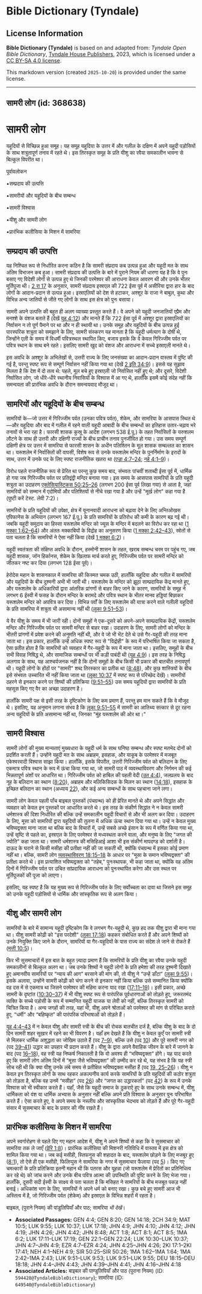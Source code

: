 # Bible Dictionary (Tyndale)

## License Information

**Bible Dictionary (Tyndale)** is based on and adapted from: _Tyndale Open Bible Dictionary_, [Tyndale House Publishers](https://tyndaleopenresources.com/), 2023, which is licensed under a [CC BY-SA 4.0 license](https://creativecommons.org/licenses/by-sa/4.0/legalcode.en).

This markdown version (created `2025-10-20`) is provided under the same license.



--------------------------------

## सामरी लोग (id: 368638)

सामरी लोग
=========

यहूदियों से विच्छिन्न हुआ समूह। यह समूह यहूदिया के उत्तर में और गलील के दक्षिण में अपने यहूदी पड़ोसियों के साथ शत्रुतापूर्ण तनाव में रहते थे। इस तिरस्कृत समूह के प्रति यीशु का रवैया समकालीन भावना से बिल्कुल विपरीत था।

पूर्वावलोकन

•सम्प्रदाय की उत्पत्ति  

•सामरीयों और यहूदियों के बीच सम्बन्ध

•सामरी विश्वास

•यीशु और सामरी लोग

•प्रारंभिक कलीसिया के मिशन में सामरिया

सम्प्रदाय की उत्पत्ति
---------------------

यह निश्चित रूप से निर्धारित करना कठिन है कि सामरी संप्रदाय कब उत्पन्न हुआ और यहूदी मत के साथ अंतिम विभाजन कब हुआ। सामरी संप्रदाय की उत्पत्ति के बारे में पुराने नियम की धारणा यह है कि वे पुनः बसाए गए विदेशी लोगों से उत्पन्न हुए थे जिनकी परमेश्वर की आराधना केवल आवरण थी और उनके भीतर मूर्तिपूजा थी। [2 रा 17](https://ref.ly/2Kgs17:1-2Kgs17:41) के अनुसार, सामरी संप्रदाय इस्राएल की 722 ईसा पूर्व में असीरिया द्वारा हार के बाद लोगों के आदान\-प्रदान से उत्पन्न हुआ। इस्राएलियों को देश से हटाकर, अश्शूर के राजा ने बाबुल, कुथा और विभिन्न अन्य जातियों से जीते गए लोगों के साथ इस क्षेत्र को पुनः बसाया।

सामरी अपने उत्पत्ति की बहुत ही अलग व्याख्या प्रस्तुत करते हैं। वे अपने को यहूदी जनजातियों एप्रैम और मनश्शे के वंशज बताते हैं (देखें [यूह 4:12](https://ref.ly/John4:12)) और मानते हैं कि 722 ईसा पूर्व में अश्शूर द्वारा इस्राएलियों का निर्वासन न तो पूर्ण पैमाने पर था और न ही स्थायी था। उनके समूह और यहूदियों के बीच उत्पन्न हुई पारस्परिक शत्रुता को समझाने के लिए, सामरी संस्करण यह मानता है कि यहूदी धर्मत्याग के दोषी थे, जिन्होंने एली के समय में विधर्मी पवित्रस्थल स्थापित किए, बजाय इसके कि वे केवल गिरिज्जीम पर्वत पर पवित्र स्थान के साथ बने रहते। इसलिए सामरी खुद को वंशज और आराधना में सच्चे इस्राएली मानते थे। 

इस अवधि के अश्शूर के अभिलेखों से, उत्तरी राज्य के लिए जनसंख्या का आदान\-प्रदान वास्तव में पुष्टि की गई है, परन्तु स्पष्ट रूप से सम्पूर्ण निर्वासन नहीं किया गया था (देखें [2 इति 34:9](https://ref.ly/2Chr34:9))। इससे यह सुझाव मिलता है कि देश में दो तत्व थे: पहले, मूल बचे हुए इस्राएली जो निर्वासित नहीं हुए थे; और दूसरे, विदेशी निर्वासित लोग, जो धीरे\-धीरे स्थानीय निवासियों के विश्वास में आ गए थे, हालाँकि इसमें कोई संदेह नहीं कि समन्वयता की प्रारंभिक अवधि के दौरान समन्वयवाद मौजूद था।

सामरियों और यहूदियों के बीच सम्बन्ध
-----------------------------------

सामरियों के—जो उत्तर में गिरिज्जीम पर्वत (उनका पवित्र पर्वत), शेकेम, और सामरिया के आसपास स्थित थे—और यहूदिया और बाद में गलील में रहने वाली यहूदी आबादी के बीच सम्बन्धों का इतिहास उतार\-चढ़ाव भरे तनावों से भरा रहा है। फारसी शासक कुस्रू के आदेश (लगभग 538 ई.पू.) के तहत निर्वासितों के यरुशलम लौटने के साथ ही उत्तरी और दक्षिणी राज्यों के बीच प्राचीन तनाव पुनर्जीवित हो गया। उस समय सम्पूर्ण दक्षिणी क्षेत्र पर उत्तर में सामरिया से फारसी शासन के अधीन पलिश्तिन के मूल शासक सम्बल्लत का शासन था। यरूशलेम में निर्वासितों की वापसी, विशेष रूप से उनके यरूशलेम मन्दिर के पुनर्निर्माण के इरादों के साथ, उत्तर में उनके पद के लिए स्पष्ट राजनीतिक खतरा था ([एज्रा 4:7–24](https://ref.ly/Ezra4:7-Ezra4:24); [नहे 4:1–9](https://ref.ly/Neh4:1-Neh4:9))।

विरोध पहले राजनीतिक रूप से प्रेरित था परन्तु कुछ समय बाद, संभवतः पांचवीं शताब्दी ईसा पूर्व में, धार्मिक हो गया जब गिरिज्जीम पर्वत पर प्रतिद्वंद्वी मन्दिर बनाया गया। इस समय के आसपास सामरियों के प्रति यहूदी शत्रुता का उदाहरण [एक्लेसियास्टिकस 50:25–26](https://ref.ly/Sir50:25-Sir50:26) (लगभग 200 ईसा पूर्व लिखा गया) से आता है, जहां सामरियों को सम्मान में एदोमियों और पलिश्तियों से नीचे रखा गया है और उन्हें "मूर्ख लोग" कहा गया है (पुष्टी करें टेस्ट. लेवी 7:2\)।

सामरियों के प्रति यहूदियों की उपेक्षा, क्षेत्र में यूनानवादी आराधना को बढ़ावा देने के लिए अन्तिओखस एपिफानेस के अभियान (लगभग 167 ई.पू.) के प्रति सामरियों के प्रतिरोध की कमी के कारण बढ़ गई थी। जबकि यहूदी समुदाय का हिस्सा यरूशलेम मन्दिर को ज्यूस के मन्दिर में बदलने का विरोध कर रहा था ([1 मक्का 1:62–64](https://ref.ly/1Macc1:62-1Macc1:64)) और अंततः मक्काबियों के विद्रोह का अनुसरण किया ([1 मक्का 2:42–43](https://ref.ly/1Macc2:42-1Macc2:43)), स्रोतों से पता चलता है कि सामरियों ने ऐसा नहीं किया (देखें [1 मक्का 6:2](https://ref.ly/1Macc6:2))।

यहूदी स्वतंत्रता की संक्षिप्त अवधि के दौरान, हस्मोनी शासन के तहत, खराब सम्बन्ध चरम पर पहुंच गए, जब यहूदी शासक, जॉन हिर्कानस, शेकेम के खिलाफ मार्च करते हुए, गिरिज्जीम पर्वत पर सामरी मन्दिर को जीतकर नष्ट कर दिया (लगभग 128 ईसा पूर्व)।

हेरोदेस महान के शासनकाल में सामरिया की किस्मत चमक उठी, हालाँकि यहूदिया और गलील में सामरियों और यहूदियों के बीच दुश्मनी अभी भी जारी थी। यरूशलेम के मन्दिर को झूठा साम्प्रदायिक केंद्र मानते हुए, और यरूशलेम के अधिकारियों द्वारा आंतरिक प्रांगणों से बाहर किए जाने के कारण, सामरियों के समूह ने लगभग 6 ईस्वी में फसह के दौरान मन्दिर के बरामदे और पवित्र स्थान के भीतर मानव हड्डियां बिछाकर यरूशलेम मन्दिर को अपवित्र कर दिया। विभिन्न पर्वों के लिए यरूशलेम की यात्रा करने वाले गलीली यहूदियों के प्रति सामरिया में शत्रुता भी असामान्य नहीं थी ([लूका 9:51–53](https://ref.ly/Luke9:51-Luke9:53))।

ये वैर यीशु के समय में भी जारी रही। दोनों समूहों ने एक\-दूसरे को अपने\-अपने साम्प्रदायिक केंद्रों, यरूशलेम मन्दिर और गिरिज्जीम पर्वत पर सामरी मन्दिर से बाहर रखा। उदाहरण के लिए, सामरी लोगों को मन्दिर के भीतरी प्रांगणों में प्रवेश करने की अनुमति नहीं थी, और वे जो भी भेंट देते थे उसे गैर\-यहूदी की तरह माना जाता था। इस प्रकार, हालाँकि उन्हें अधिक स्पष्ट रूप से "विद्रोही" के रूप में परिभाषित किया जा सकता है, ऐसा प्रतीत होता है कि सामरियों को व्यवहार में गैर\-यहूदी के रूप में माना जाता था। इसलिए, समूहों के बीच सभी विवाह निषिद्ध थे, और सामाजिक सम्बन्धों पर भी कड़ी पाबंदी थी ([यूह 4:9](https://ref.ly/John4:9))। इस तरह के निषिद्ध अलगाव के साथ, यह आश्चर्यजनक नहीं है कि दोनों समूहों के बीच किसी भी प्रकार की बातचीत तनावपूर्ण थी। यहूदी लोगों के होंठों पर "सामरी" शब्द तिरस्कार का प्रतीक था ([8:48](https://ref.ly/John8:48)), और कुछ शास्त्रियों के बीच इसे संभवतः उच्चारित भी नहीं किया जाता था ([लूका 10:37](https://ref.ly/Luke10:37) में स्पष्ट रूप से परिच्छेद देखें)। सामरीयों ठहरने से इनकार करने पर शिष्यों की प्रतिक्रिया ([9:51–55](https://ref.ly/Luke9:51-Luke9:55)) उस समय यहूदियों द्वारा सामरियों के प्रति महसूस किए गए वैर का अच्छा उदाहरण है।

हालाँकि सामरी पक्ष से इसी तरह के दृष्टिकोण के लिए कम प्रमाण हैं, परन्तु हम मान सकते हैं कि वे मौजूद थे। इसलिए, यह अनुमान लगाना संभव है कि [लूका 9:51–55](https://ref.ly/Luke9:51-Luke9:55) में सामरी का आतिथ्य सत्कार से दूर रहना अन्य यहूदियों के प्रति असामान्य नहीं था, जिनका "मुंह यरूशलेम की ओर था।"

सामरी विश्वास
-------------

सामरी लोगों की मुख्य मान्यताएं मुख्यधारा के यहूदी धर्म के साथ घनिष्ठ सम्बन्ध और स्पष्ट मतभेद दोनों को प्रदर्शित करती हैं। उन्होंने यहूदी मत के साथ अब्राहम, इसहाक, और याकूब के परमेश्वर में मजबूत एकेश्वरवादी विश्वास साझा किया। हालाँकि, इसके विपरीत, उत्तरी गिरिज्जीम पर्वत को बलिदान के लिए एकमात्र पवित्र स्थान के रूप में ऊंचा किया गया था, जो सामरी पाठ में व्यवस्थाविवरण और निर्गमन की कई भिन्नतापूर्ण अंशों पर आधारित था। गिरिज्जीम पर्वत को हाबिल की पहली वेदी ([उत 4:4](https://ref.ly/Gen4:4)), जलप्रलय के बाद नूह के बलिदान का स्थान ([8:20](https://ref.ly/Gen8:20)), अब्राहम और मलिकिसिदक के मिलन का स्थान ([14:18](https://ref.ly/Gen14:18)), इसहाक के इच्छित बलिदान का स्थान (अध्याय [22](https://ref.ly/Gen22:1-Gen22:24)), और कई अन्य सम्बन्धों के साथ पहचाना जाने लगा। 

सामरी लोग केवल पहली पाँच बाइबल पुस्तकों (पंचग्रन्थ) को ही प्रेरित मानते थे और अपने सिद्धांत और व्यवहार को केवल इन पुस्तकों पर आधारित करते थे। इस तरह के संकीर्ण सिद्धांत ने न केवल सामरी धर्मशास्त्र की दिशा निर्धारित की बल्कि उन्हें समकालीन यहूदी विचारों से और भी अलग कर दिया। उदाहरण के लिए, मूसा को सामरियों द्वारा यहूदियों की तुलना में अधिक ऊंचा स्थान दिया गया था। उन्हें न केवल मुख्य भविष्यद्वक्ता माना जाता था बल्कि बाद के विचारों में, उन्हें सबसे अच्छे इंसान के रूप में वर्णित किया गया था, उन्हें सृष्टि से पहले का, इस्राएल के लिए परमेश्वर से मध्यस्थता करने वाला, और मनुष्य के लिए "जगत की ज्योति" कहा जाता था। सामरी धर्मशास्त्र की मसिहिआई आशा भी इस संकीर्ण मापदण्ड को दर्शाती है। दाऊद के घराने से किसी मसीहा की प्रतीक्षा नहीं की जा सकती थी, क्योंकि पंचग्रन्थ में इसका कोई प्रमाण नहीं था। बल्कि, सामरी लोग [व्यवस्थाविवरण 18:15–18](https://ref.ly/Deut18:15-Deut18:18) के आधार पर "मूसा के समान भविष्यद्वक्ता" की प्रतीक्षा करते थे। इस प्रत्याशित भविष्यद्वक्ता को "तहेब," पुनःस्थापक, भी कहा जाता था, क्योंकि वह अंतिम दिनों में गिरिज्जीम पर्वत पर उचित सांप्रदायिक आराधना को पुनःस्थापित करेगा और उस स्थल पर मूर्तिपूजकों की पूजा को लाएगा।

इसलिए, यह स्पष्ट है कि यह मुख्य रूप से गिरिज्जीम पर्वत के लिए सर्वोच्चता का दावा था जिसने इस समूह को उनके यहूदी पड़ोसियों से धार्मिक और सांस्कृतिक रूप से अलग किया।

यीशु और सामरी लोग
-----------------

सामरियों के बारे में सामान्य यहूदी दृष्टिकोण कि वे लगभग गैर\-यहूदी थे, कुछ हद तक यीशु द्वारा भी माना गया था। यीशु सामरी कोढ़ी को "इस परदेशी" ([लूका 17:18](https://ref.ly/Luke17:18)) कहकर संबोधित करते हैं और अपने शिष्यों को उनके नियुक्ति किए जाने के दौरान, सामरियों या गैर\-यहूदियों के पास राज्य का संदेश ले जाने से रोकते हैं ([मत्ती 10:5](https://ref.ly/Matt10:5))।

फिर भी सुसमाचारों में इस बात के बहुत ज़्यादा प्रमाण हैं कि सामरियों के प्रति यीशु का रवैया उनके यहूदी समकालीनों से बिल्कुल अलग था। जब उनके शिष्यों ने यहूदी लोगों के प्रति हमेशा की तरह दुश्मनी दिखाते हुए अमानवीय सामरियों पर “न्याय की आग” बरसाने की मांग की, तो यीशु ने “उन्हें डाँटा” ([लूका 9:55](https://ref.ly/Luke9:55))। इसके अलावा, उन्होंने सामरी कोढ़ी को चंगा करने से इनकार नहीं किया बल्कि उसे सम्मानित किया क्योंकि वह दस में से एकमात्र था जिसने परमेश्वर की महिमा करना याद रखा ([17:11–19](https://ref.ly/Luke17:11-Luke17:19))। इसी प्रकार, अच्छे सामरी के दृष्टांत ([10:30–37](https://ref.ly/Luke10:30-Luke10:37)) में भी यीशु स्पष्ट रूप से पारंपरिक पूर्वधारणाओं को तोड़ते हुए, जरूरतमंद व्यक्ति के सच्चे पड़ोसी के रूप में सम्मानित यहूदी याजक या लेवी को नहीं, बल्कि तिरस्कृत सामरी को चित्रित किया है। अन्य जगहों की तरह, यहां भी, यीशु अपने श्रोताओं को परमेश्वर की मांग से परिचित कराते हुए, “धर्मी” और “बहिष्कृत” की पारंपरिक परिभाषाओं को तोड़ते हैं।

[यूह 4:4–43](https://ref.ly/John4:4-John4:43) में न केवल यीशु और सामरी स्त्री के बीच की रोचक बातचीत दर्ज है, बल्कि यीशु के बाद के दो दिन सामरी शहर सूखार में रहने का भी विवरण है। यहाँ हम देखते हैं कि यीशु न केवल कुएँ पर सामरी स्त्री से मिलकर धार्मिक अशुद्धता का जोखिम उठाते हैं (पद [7–9](https://ref.ly/John4:7-John4:9)), बल्कि उसे (पद [10](https://ref.ly/John4:10)) और पूरे सामरी नगर को (पद [39–41](https://ref.ly/John4:39-John4:41)) उद्धार का उपहार भी प्रदान करते हैं। यीशु के द्वारा अपने वैवाहिक जीवन के बारे में जानने के बाद (पद [16–18](https://ref.ly/John4:16-John4:18)), वह स्त्री यह निष्कर्ष निकालती है कि वो अवश्य ही “भविष्यद्वक्ता” होंगे। यह याद करते हुए कि सामरी लोग अंतिम दिनों में “मूसा जैसे भविष्यद्वक्ता” की उम्मीद कर रहे थे, यह संभव है कि यह स्त्री सोच रही थी कि क्या यीशु उनके लंबे समय से प्रतीक्षित भविष्यद्वक्ता मसीहा हैं (पद [19, 25–26](https://ref.ly/John4:19,John4:25-John4:26))। यीशु न केवल इन तिरस्कृत लोगों के साथ रहकर अकल्पनीय कार्य करके सामरियों के प्रति यहूदियों की कठोर शत्रुता को तोड़ता है, बल्कि वह उनमें “मसीहा” (पद [26](https://ref.ly/John4:26)) और “जगत का उद्धारकर्ता” (पद [42](https://ref.ly/John4:42)) के रूप में उनके विश्वास को भी स्वीकार करते हैं। यहाँ, जैसे कि यहूदी समाज के ठुकराऐ हुए के साथ उनके सम्बन्ध में, यीशु धार्मिकता को वंश या धार्मिक अभ्यास के अनुसार नहीं बल्कि अपने प्रति विश्वास के अनुसार पुनः परिभाषित करते हैं। ऐसा करते हुए, वे अपने समय के नस्लीय और सांस्कृतिक भेदभाव को तोड़ते हैं और पूरे गैर\-यहूदी संसार में सुसमाचार के बाद के प्रसार की नींव रखते हैं।

प्रारंभिक कलीसिया के मिशन में सामरिया
-------------------------------------

अपने स्वर्गारोहण से पहले दिए गए महान आदेश में, यीशु ने अपने शिष्यों से कहा कि वे सुसमाचार को सामरिया तक ले जाएँ ([प्रेरि 1:8](https://ref.ly/Acts1:8))। प्रारंभिक कलीसिया की मिशनरी गतिविधि में वास्तव में इस क्षेत्र को शामिल किया गया था। जब कई मसीही, स्तिफनुस की शहादत के बाद, यरूशलेम छोड़ने के लिए मजबूर हुए ([8:1](https://ref.ly/Acts8:1)), तो ऐसे ही एक मसीही, फिलिप्पुस ने सामरिया के नगर में सुसमाचार फैलाया (पद [5](https://ref.ly/Acts8:5))। किए गए चमत्कारों के प्रति प्रतिक्रिया इतनी महान थी कि पतरस और यूहन्ना (जो यरूशलेम में प्रेरितों का प्रतिनिधित्व कर रहे थे) को जांच करने और उनके बीच पवित्र आत्मा की उपस्थिति की पुष्टि करने के लिए भेजा गया। हालाँकि, दूसरी सदी ईस्वी के साक्ष्य से पता चलता है कि मसिहत ने सामरियों के बीच मजबूत पकड़ नहीं बनाई। अधिकांश भाग के लिए, सामरियों ने अपने धर्म को बनाए रखा। कुछ बचे हुए सामरी आज भी अस्तित्व में है, जो गिरिज्जीम पर्वत (शेकेम) और इस्राएल के विभिन्न शहरों में रहता है।

 बाइबल, (पुराने नियम) की पांडुलिपियाँ और पाठ; सामरिया *भी देखें*। 

* **Associated Passages:** GEN 4:4; GEN 8:20; GEN 14:18; 2CH 34:9; MAT 10:5; LUK 9:55; LUK 10:37; LUK 17:18; JHN 4:9; JHN 4:10; JHN 4:12; JHN 4:19; JHN 4:26; JHN 4:42; JHN 8:48; ACT 1:8; ACT 8:1; ACT 8:5; 1MA 6:2; LUK 17:11–LUK 17:19; GEN 22:1–GEN 22:24; LUK 10:30–LUK 10:37; JHN 4:7–JHN 4:9; EZR 4:7–EZR 4:24; JHN 4:25–JHN 4:26; 2KI 17:1–2KI 17:41; NEH 4:1–NEH 4:9; SIR 50:25–SIR 50:26; 1MA 1:62–1MA 1:64; 1MA 2:42–1MA 2:43; LUK 9:51–LUK 9:53; LUK 9:51–LUK 9:55; DEU 18:15–DEU 18:18; JHN 4:4–JHN 4:43; JHN 4:39–JHN 4:41; JHN 4:16–JHN 4:18
* **Associated Articles:** बाइबल की पाण्डुलिपियाँ और पाठ (पुराना नियम) (ID: `594428@TyndaleBibleDictionary`); सामरिया (ID: `649540@TyndaleBibleDictionary`)

